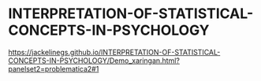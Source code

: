 # INTERPRETATION-OF-STATISTICAL-CONCEPTS-IN-PSYCHOLOGY
https://jackelinegs.github.io/INTERPRETATION-OF-STATISTICAL-CONCEPTS-IN-PSYCHOLOGY/Demo_xaringan.html?panelset2=problematica2#1

